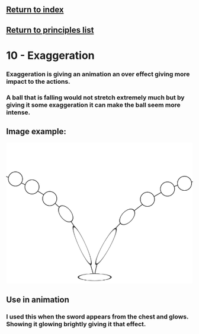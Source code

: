 ## <a href="../index">Return to index</a>

## <a href="principles">Return to principles list</a>


# 10 - Exaggeration

### Exaggeration is giving an animation an over effect giving more impact to the actions.
### A ball that is falling would not stretch extremely much but by giving it some exaggeration it can make the ball seem more intense.
### 

## Image example:
<img src="img/10.png" alt="">

## Use in animation
### I used this when the sword appears from the chest and glows. Showing it glowing brightly giving it that effect.